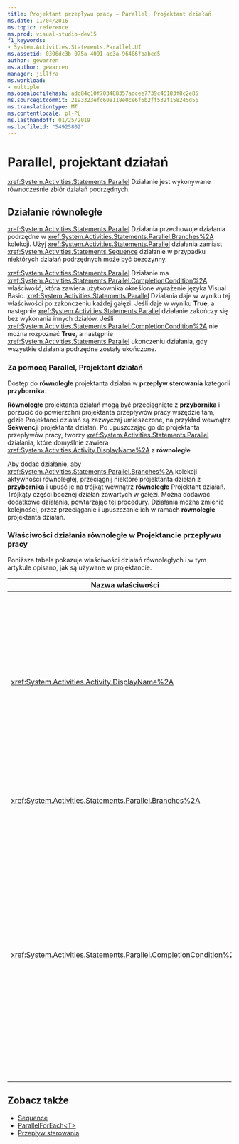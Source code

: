 ```yaml
---
title: Projektant przepływu pracy — Parallel, Projektant działań
ms.date: 11/04/2016
ms.topic: reference
ms.prod: visual-studio-dev15
f1_keywords:
- System.Activities.Statements.Parallel.UI
ms.assetid: 0306dc3b-075a-4091-ac3a-96486fbabed5
author: gewarren
ms.author: gewarren
manager: jillfra
ms.workload:
- multiple
ms.openlocfilehash: adc84c10f703488357adcee7739c46183f8c2e85
ms.sourcegitcommit: 2193323efc608118e0ce6f6b2ff532f158245d56
ms.translationtype: MT
ms.contentlocale: pl-PL
ms.lasthandoff: 01/25/2019
ms.locfileid: "54925802"
---
```

# <a name="parallel-activity-designer"></a>Parallel, projektant działań

<xref:System.Activities.Statements.Parallel> Działanie jest wykonywane równocześnie zbiór działań podrzędnych.

## <a name="the-parallel-activity"></a>Działanie równoległe

<xref:System.Activities.Statements.Parallel> Działania przechowuje działania podrzędne w <xref:System.Activities.Statements.Parallel.Branches%2A> kolekcji. Użyj <xref:System.Activities.Statements.Parallel> działania zamiast <xref:System.Activities.Statements.Sequence> działanie w przypadku niektórych działań podrzędnych może być bezczynny.

<xref:System.Activities.Statements.Parallel> Działanie ma <xref:System.Activities.Statements.Parallel.CompletionCondition%2A> właściwość, która zawiera użytkownika określone wyrażenie języka Visual Basic. <xref:System.Activities.Statements.Parallel> Działania daje w wyniku tej właściwości po zakończeniu każdej gałęzi. Jeśli daje w wyniku **True**, a następnie <xref:System.Activities.Statements.Parallel> działanie zakończy się bez wykonania innych działów. Jeśli <xref:System.Activities.Statements.Parallel.CompletionCondition%2A> nie można rozpoznać **True**, a następnie <xref:System.Activities.Statements.Parallel> ukończeniu działania, gdy wszystkie działania podrzędne zostały ukończone.

### <a name="using-the-parallel-activity-designer"></a>Za pomocą Parallel, Projektant działań

Dostęp do **równoległe** projektanta działań w **przepływ sterowania** kategorii **przybornika**.

**Równoległe** projektanta działań mogą być przeciągnięte z **przybornika** i porzucić do powierzchni projektanta przepływów pracy wszędzie tam, gdzie Projektanci działań są zazwyczaj umieszczone, na przykład wewnątrz **Sekwencji** projektanta działań. Po upuszczając go do projektanta przepływów pracy, tworzy <xref:System.Activities.Statements.Parallel> działania, które domyślnie zawiera <xref:System.Activities.Activity.DisplayName%2A> z **równoległe**

Aby dodać działanie, aby <xref:System.Activities.Statements.Parallel.Branches%2A> kolekcji aktywności równoległej, przeciągnij niektóre projektanta działań z **przybornika** i upuść je na trójkąt wewnątrz **równoległe** Projektant działań. Trójkąty części bocznej działań zawartych w gałęzi. Można dodawać dodatkowe działania, powtarzając tej procedury. Działania można zmienić kolejności, przez przeciąganie i upuszczanie ich w ramach **równoległe** projektanta działań.

### <a name="parallel-activity-properties-in-the-workflow-designer"></a>Właściwości działania równoległe w Projektancie przepływu pracy

Poniższa tabela pokazuje właściwości działań równoległych i w tym artykule opisano, jak są używane w projektancie.

|Nazwa właściwości|Wymagane|Użycie|
|-|--------------|-|
|<xref:System.Activities.Activity.DisplayName%2A>|False|Określa przyjazną nazwę wyświetlaną projektanta działań w nagłówku. Wartość domyślna to **równoległe**. Wartość może być opcjonalnie edytować w **właściwości** siatki lub bezpośrednio w nagłówku projektanta działań.|
|<xref:System.Activities.Statements.Parallel.Branches%2A>|Prawda|Zawiera kolekcję działania podrzędne do wykonania.|
|<xref:System.Activities.Statements.Parallel.CompletionCondition%2A>|False|Oceniane, po zakończeniu gałęzi. Jeśli daje w wyniku **True**, następnie zaplanowane oczekujące gałęzie zostały anulowane. Jeśli ta właściwość nie jest ustawiona lub daje w wyniku **False**, działanie zakończy się po zakończeniu wszystkich swoich działań podrzędnych. Wartość domyślna to **null**.|

## <a name="see-also"></a>Zobacz także

- [Sequence](../workflow-designer/sequence-activity-designer.md)
- [ParallelForEach\<T>](../workflow-designer/parallelforeach-t-activity-designer.md)
- [Przepływ sterowania](../workflow-designer/control-flow-activity-designers.md)